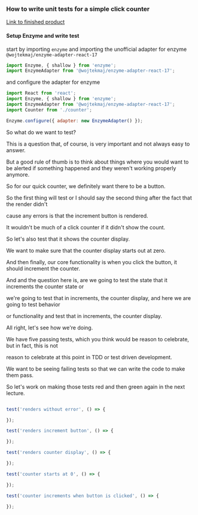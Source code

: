### How to write unit tests for a simple click counter
[Link to finished product](https://bit.dev/codenameninja/practice/ui/counter)
#### Setup Enzyme and write test

start by importing `enzyme` and importing the unofficial adapter for enzyme `@wojtekmaj/enzyme-adapter-react-17`
```js
import Enzyme, { shallow } from 'enzyme';
import EnzymeAdapter from '@wojtekmaj/enzyme-adapter-react-17';
```

and configure the adapter for enzyme
```js
import React from 'react';
import Enzyme, { shallow } from 'enzyme';
import EnzymeAdapter from '@wojtekmaj/enzyme-adapter-react-17';
import Counter from './counter';

Enzyme.configure({ adapter: new EnzymeAdapter() });
```
So what do we want to test?

This is a question that, of course, is very important and not always easy to answer.

But a good rule of thumb is to think about things where you would want to be alerted if something happened
and they weren't working properly anymore.

So for our quick counter, we definitely want there to be a button.

So the first thing will test or I should say the second thing after the fact that the render didn't

cause any errors is that the increment button is rendered.

It wouldn't be much of a click counter if it didn't show the count.

So let's also test that it shows the counter display.

We want to make sure that the counter display starts out at zero.

And then finally, our core functionality is when you click the button, it should increment the counter.

And and the question here is, are we going to test the state that it increments the counter state or

we're going to test that in increments, the counter display, and here we are going to test behavior

or functionality and test that in increments, the counter display.

All right, let's see how we're doing.

We have five passing tests, which you think would be reason to celebrate, but in fact, this is not

reason to celebrate at this point in TDD or test driven development.

We want to be seeing failing tests so that we can write the code to make them pass.

So let's work on making those tests red and then green again in the next lecture.

```js

test('renders without error', () => {

});

test('renders increment button', () => {

});

test('renders counter display', () => {

});

test('counter starts at 0', () => {

});

test('counter increments when button is clicked', () => {
  
});
```